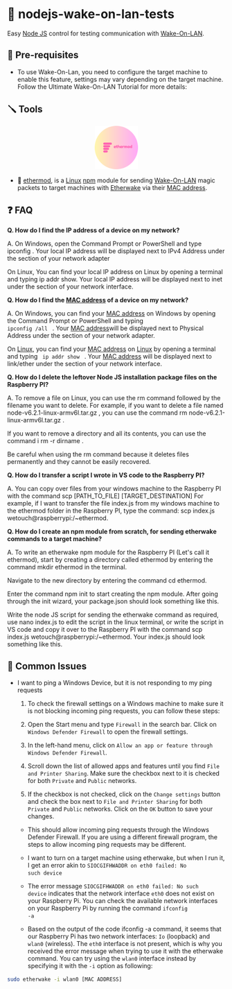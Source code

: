 # 🌟 nodejs-wake-on-lan-tests

Easy [Node JS](https://nodejs.org/en) control for testing communication with [Wake-On-LAN](https://en.wikipedia.org/wiki/Wake-on-LAN).

## 🔧 Pre-requisites

- To use Wake-On-Lan, you need to configure the target machine to enable this feature, settings may vary depending on the target machine. Follow the Ultimate Wake-On-LAN Tutorial for more details: 

## 🪛 Tools

<div align="center"><img width="100px" src="ethermod/ethermod-logo.png"></img></div>

- 🚀 [ethermod](https://gitlab.wetouch.at/playground/nodejs-wake-on-lan-tests/-/tree/master/ethermod), is a [Linux](https://www.raspbian.org/) [npm](https://www.npmjs.com/) module for sending [Wake-On-LAN](https://en.wikipedia.org/wiki/Wake-on-LAN) magic packets to target machines with [Etherwake](https://www.mkssoftware.com/docs/man1/etherwake.1.asp) via their [MAC address](https://en.wikipedia.org/wiki/MAC_address).

## ❓ FAQ

**Q. How do I find the IP address of a device on my network?**

A. On Windows, open the Command Prompt or PowerShell and type ipconfig . Your local IP address will be displayed next to IPv4 Address under the section of your network adapter

On Linux, You can find your local IP address on Linux by opening a terminal and typing ip addr show. Your local IP address will be displayed next to inet under the section of your network interface.

**Q. How do I find the [MAC address](https://en.wikipedia.org/wiki/MAC_address) of a device on my network?**

A. On Windows, you can find your [MAC address](https://en.wikipedia.org/wiki/MAC_address) on Windows by opening the Command Prompt or PowerShell and typing <code> ipconfig /all </code> . Your [MAC address](https://en.wikipedia.org/wiki/MAC_address)will be displayed next to Physical Address under the section of your network adapter.

On [Linux](https://www.raspbian.org/), you can find your [MAC address](https://en.wikipedia.org/wiki/MAC_address) on [Linux](https://www.raspbian.org/) by opening a terminal and typing <code> ip addr show </code> . Your [MAC address](https://en.wikipedia.org/wiki/MAC_address) will be displayed next to link/ether under the section of your network interface.

**Q. How do I delete the leftover Node JS installation package files on the Raspberry PI?**

A. To remove a file on Linux, you can use the rm  command followed by the filename you want to delete. For example, if you want to delete a file named node-v6.2.1-linux-armv6l.tar.gz , you can use the command rm node-v6.2.1-linux-armv6l.tar.gz .

If you want to remove a directory and all its contents, you can use the command i rm -r dirname .

Be careful when using the rm command because it deletes files permanently and they cannot be easily recovered.

**Q. How do I transfer a script I wrote in VS code to the Raspberry PI?**

A. You can copy over files from your windows machine to the Raspberry PI with the command scp [PATH_TO_FILE] [TARGET_DESTINATION]
For example, if I want to transfer the file index.js from my windows machine to the ethermod folder in the Raspberry PI, type the command: 
scp index.js wetouch@raspberrypi:/~ethermod.

**Q. How do I create an npm module from scratch, for sending etherwake commands to a target machine?**

A. To write an etherwake npm module for the Raspberry PI (Let's call it ethermod), start by creating a directory called ethermod by entering the command mkdir ethermod in the terminal.

Navigate to the new directory by entering the command cd ethermod.

Enter the command npm init to start creating the npm module. After going through the init wizard, your package.json should look something like this.

Write the node JS script for sending the etherwake command as required, use nano index.js to edit the script in the linux terminal, or write the script in VS code and copy it over to the Raspberry PI with the command scp index.js wetouch@raspberrypi:/~ethermod. Your index.js should look something like this.

## 🤔  Common Issues
- I want to ping a Windows Device, but it is not responding to my ping requests

    1. To check the firewall settings on a Windows machine to make sure it is not blocking incoming ping requests, you can follow these steps:

    2. Open the Start menu and type `Firewall` in the search bar. Click on `Windows Defender Firewall` to open the firewall settings.

    3. In the left-hand menu, click on `Allow an app or feature through Windows Defender Firewall`.

    4. Scroll down the list of allowed apps and features until you find `File and Printer Sharing`. Make sure the checkbox next to it is checked for both `Private` and `Public` networks.

    5. If the checkbox is not checked, click on the `Change settings` button and check the box next to `File and Printer Sharing` for both `Private` and `Public` networks. Click on the `OK` button to save your changes.

    - This should allow incoming ping requests through the Windows Defender Firewall. If you are using a different firewall program, the steps to allow incoming ping requests may be different.

    - I want to turn on a target machine using etherwake, but when I run it, I get an error akin to <code>SIOCGIFHWADDR on eth0 failed: No such device</code>

    - The error message <code>SIOCGIFHWADDR on eth0 failed: No such device</code> indicates that the network interface <code>eth0</code> does not exist on your Raspberry Pi. You can check the available network interfaces on your Raspberry Pi by running the command <code>ifconfig -a</code>

    - Based on the output of the code ifconfig -a command, it seems that our Raspberry Pi has two network interfaces: <code>Io</code> (loopback) and <code>wlan0</code> (wireless). The <code>eth0</code> interface is not present, which is why you received the error message when trying to use it with the etherwake command. You can try using the <code>wlan0</code> interface instead by specifying it with the <code>-i</code> option as following: 

```bash 
sudo etherwake -i wlan0 [MAC ADDRESS]
```
